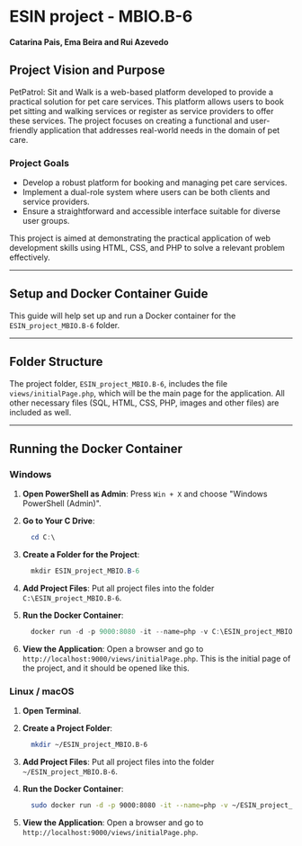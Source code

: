 # ESIN project - MBIO.B-6 
#### Catarina Pais, Ema Beira and Rui Azevedo

## Project Vision and Purpose

PetPatrol: Sit and Walk is a web-based platform developed to provide a practical solution for pet care services. This platform allows users to book pet sitting and walking services or register as service providers to offer these services. The project focuses on creating a functional and user-friendly application that addresses real-world needs in the domain of pet care.

### Project Goals
- Develop a robust platform for booking and managing pet care services.
- Implement a dual-role system where users can be both clients and service providers.
- Ensure a straightforward and accessible interface suitable for diverse user groups.

This project is aimed at demonstrating the practical application of web development skills using HTML, CSS, and PHP to solve a relevant problem effectively.

---

## Setup and Docker Container Guide

This guide will help set up and run a Docker container for the `ESIN_project_MBIO.B-6` folder.


---

## Folder Structure

The project folder, `ESIN_project_MBIO.B-6`, includes the file `views/initialPage.php`, which will be the main page for the application. All other necessary files (SQL, HTML, CSS, PHP,  images and other files) are included as well.

---

## Running the Docker Container

### Windows

1. **Open PowerShell as Admin**:
   Press `Win + X` and choose "Windows PowerShell (Admin)".

2. **Go to Your C Drive**:
   ```powershell
     cd C:\
     ```

3. **Create a Folder for the Project**:
   ```powershell
     mkdir ESIN_project_MBIO.B-6
     ```

4. **Add Project Files**:
   Put all project files into the folder `C:\ESIN_project_MBIO.B-6`.

5. **Run the Docker Container**:
   ```powershell
     docker run -d -p 9000:8080 -it --name=php -v C:\ESIN_project_MBIO.B-6:/var/www/html gfcg/vesica-php73:dev
     ```

6. **View the Application**:
   Open a browser and go to `http://localhost:9000/views/initialPage.php`. This is the initial page of the project, and it should be opened like this.

### Linux / macOS

1. **Open Terminal**.

2. **Create a Project Folder**:
   ```bash
     mkdir ~/ESIN_project_MBIO.B-6
     ```

3. **Add Project Files**:
   Put all project files into the folder `~/ESIN_project_MBIO.B-6`.

4. **Run the Docker Container**:
   ```bash
     sudo docker run -d -p 9000:8080 -it --name=php -v ~/ESIN_project_MBIO.B-6:/var/www/html gfcg/vesica-php73:dev
     ```

5. **View the Application**:
   Open a browser and go to `http://localhost:9000/views/initialPage.php`. 
